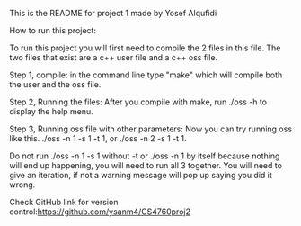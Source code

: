This is the README for project 1 made by Yosef Alqufidi

How to run this project:

To run this project you will first need to compile the 2 files in this file. The two files that exist are a c++ user file and a c++ oss file.

Step 1, compile: in the command line type "make" which will compile both the user and the oss file.

Step 2, Running the files: After you compile with make, run ./oss -h to display the help menu.

Step 3, Running oss file with other parameters: Now you can try running oss like this. ./oss -n 1 -s 1 -t 1, or ./oss -n 2 -s 1 -t 1.

Do not run ./oss -n 1 -s 1 without -t or ./oss -n 1 by itself because nothing will end up happening, you will need to run all 3 together. You will need to give an iteration, if not a warning message will pop up saying you did it wrong.

Check GitHub link for version control:https://github.com/ysanm4/CS4760proj2
